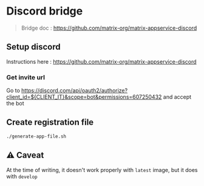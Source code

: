 # Discord bridge

> Bridge doc : <https://github.com/matrix-org/matrix-appservice-discord>

## Setup discord

Instructions here : <https://github.com/matrix-org/matrix-appservice-discord>

### Get invite url

Go to <https://discord.com/api/oauth2/authorize?client_id=${CLIENT_IT}&scope=bot&permissions=607250432> and accept the bot

## Create registration file

```bash
./generate-app-file.sh
```

## ⚠️ Caveat

At the time of writing, it doesn't work properly with `latest` image, but it does with `develop`
